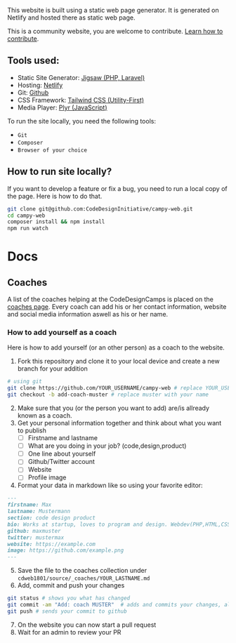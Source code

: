 This website is built using a static web page generator.
It is generated on Netlify and hosted there as static web page.

This is a community website, you are welcome to contribute.
[Learn how to contribute](https://github.com/CodeDesignInitiative/campy-web/blob/master/CONTRIBUTING.md).

## Tools used:

- Static Site Generator: [Jigsaw (PHP, Laravel)](https://jigsaw.tighten.co)
- Hosting: [Netlify](https://netlify.com)
- Git: [Github](https://github.com)
- CSS Framework: [Tailwind CSS (Utility-First)](https://tailwindcss.com)
- Media Player: [Plyr (JavaScript)](https://plyr.io/)

To run the site locally, you need the following tools:

- `Git`
- `Composer`
- `Browser of your choice`

## How to run site locally?

If you want to develop a feature or fix a bug, you need to run a local copy of the page.
Here is how to do that.

```bash    
git clone git@github.com:CodeDesignInitiative/campy-web.git
cd campy-web
composer install && npm install
npm run watch
```


# Docs

## Coaches
A list of the coaches helping at the CodeDesignCamps is placed on the [coaches page](https://code.design/coaches). Every coach can add his or her contact information, website and social media information aswell as his or her name.

### How to add yourself as a coach
Here is how to add yourself (or an other person) as a coach to the website.

1. Fork this repository and clone it to your local device and create a new branch for your addition
```bash
# using git
git clone https://github.com/YOUR_USERNAME/campy-web # replace YOUR_USERNAME with your username
git checkout -b add-coach-muster # replace muster with your name
```
2. Make sure that you (or the person you want to add) are/is allready known as a coach.
3. Get your personal information together and think about what you want to publish
	- [ ] Firstname and lastname
	- [ ] What are you doing in your job? (code,design,product)
	- [ ] One line about yourself
	- [ ] Github/Twitter account
	- [ ] Website
	- [ ] Profile image
4. Format your data in markdown like so using your favorite editor:
```markdown
---
firstname: Max
lastname: Mustermann
section: code design product
bio: Works at startup, loves to program and design. Webdev(PHP,HTML,CSS)
github: maxmuster
twitter: mustermax
website: https://example.com
image: https://github.com/example.png
---
```
5. Save the file to the coaches collection under `cdweb1801/source/_coaches/YOUR_LASTNAME.md`
6. Add, commit and push your changes
```bash
git status # shows you what has changed
git commit -am "Add: coach MUSTER"  # adds and commits your changes, also change MUSTER to your name
git push # sends your commit to github
```
7. On the website you can now start a pull request
8. Wait for an admin to review your PR
